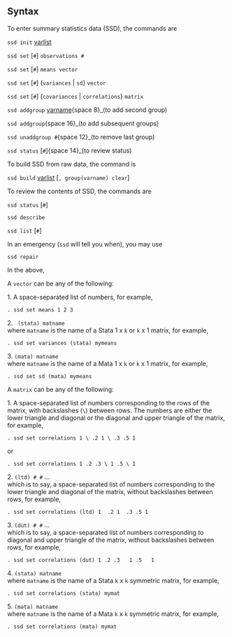 ## Syntax

To enter summary statistics data (SSD), the commands are

`ssd init`
[varlist](http://www.stata.com/help.cgi?varlist)

`ssd set` \[`#`\] `observations #`

`ssd set` \[`#`\] `means vector`

`ssd set` \[`#`\] {`variances` | `sd`}
`vector`

`ssd set` \[`#`\] {`covariances` |
`correlations`} `matrix`

`ssd addgroup`
[varname](http://www.stata.com/help.cgi?varname)<span
options="8">{space 8}_(to add second group)

`ssd addgroup`<span options="16">{space 16}_(to add subsequent
groups)

`ssd unaddgroup #`<span options="12">{space 12}_(to remove
last group)

`ssd status` \[`#`\]<span options="14">{space 14}_(to review
status)

To build SSD from raw data, the command is

`ssd build`
[varlist](http://www.stata.com/help.cgi?varlist)
\[`, group(varname) clear`\]

To review the contents of SSD, the commands are

`ssd status` \[`#`\]

`ssd describe`

`ssd list` \[`#`\]

In an emergency (`ssd` will tell you when), you may use

`ssd repair`

In the above,

A `vector` can be any of the following:

1\. A space-separated list of numbers, for example,

`. ssd set means 1 2 3`

2\. ` (stata) matname`  
where `matname` is the name of a Stata 1 x `k` or `k` x 1 matrix, for
example,

`. ssd set variances (stata) mymeans`

3\. `(mata) matname`  
where `matname` is the name of a Mata 1 x `k` or `k` x 1 matrix, for
example,

`. ssd set sd (mata) mymeans`

A `matrix` can be any of the following:

1\. A space-separated list of numbers corresponding to the rows of the
matrix, with backslashes (`\`) between rows. The numbers are either the
lower triangle and diagonal or the diagonal and upper triangle of the
matrix, for example,

`. ssd set correlations 1 \ .2 1 \ .3 .5 1`

or

`. ssd set correlations 1 .2 .3 \ 1 .5 \ 1`

2\. `(ltd) # #` ...  
which is to say, a space-separated list of numbers corresponding to the
lower triangle and diagonal of the matrix, without backslashes between
rows, for example,

`. ssd set correlations (ltd) 1  .2 1  .3 .5 1`

3\. `(dut) # #` ...  
which is to say, a space-separated list of numbers corresponding to
diagonal and upper triangle of the matrix, without backslashes between
rows, for example,

`. ssd set correlations (dut) 1 .2 .3   1 .5   1`

4\. `(stata) matname`  
where `matname` is the name of a Stata `k` x `k` symmetric matrix, for
example,

`. ssd set correlations (stata) mymat`

5\. `(mata) matname`  
where `matname` is the name of a Mata `k` x `k` symmetric matrix, for
example,

`. ssd set correlations (mata) mymat`

